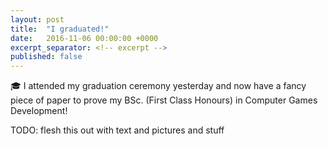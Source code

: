 ```yaml
---
layout: post
title:  "I graduated!"
date:   2016-11-06 00:00:00 +0000
excerpt_separator: <!-- excerpt -->
published: false
---
```

:mortar_board: I attended my graduation ceremony yesterday and now have a fancy piece of paper to prove my BSc. (First Class Honours) in Computer Games Development!<!-- excerpt -->

TODO: flesh this out with text and pictures and stuff

[link]: #
